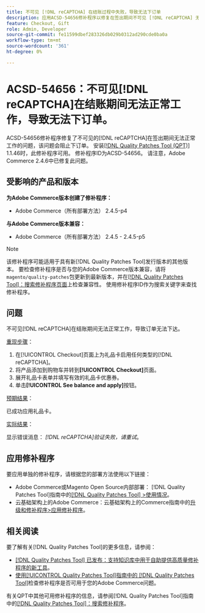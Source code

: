```yaml
---
title: 不可见 [!DNL reCAPTCHA] 在结账过程中失败，导致无法下订单
description: 应用ACSD-54656修补程序以修复在签出期间不可见 [!DNL reCAPTCHA] 无法正常工作，从而阻止下订单的Adobe Commerce问题。
feature: Checkout, Gift
role: Admin, Developer
source-git-commit: fe11599dbef283326db029b0312ad290cde0ba0a
workflow-type: tm+mt
source-wordcount: '361'
ht-degree: 0%

---
```


# ACSD-54656：不可见[!DNL reCAPTCHA]在结账期间无法正常工作，导致无法下订单。

ACSD-54656修补程序修复了不可见的[!DNL reCAPTCHA]在签出期间无法正常工作的问题，该问题会阻止下订单。 安装[[!DNL Quality Patches Tool (QPT)]](https://experienceleague.adobe.com/en/docs/commerce-knowledge-base/kb/announcements/commerce-announcements/magento-quality-patches-released-new-tool-to-self-serve-quality-patches) 1.1.46时，此修补程序可用。 修补程序ID为ACSD-54656。 请注意，Adobe Commerce 2.4.6中已修复此问题。

## 受影响的产品和版本

**为Adobe Commerce版本创建了修补程序：**

* Adobe Commerce（所有部署方法） 2.4.5-p4

**与Adobe Commerce版本兼容：**

* Adobe Commerce（所有部署方法） 2.4.5 - 2.4.5-p5

>[!NOTE]
>
>该修补程序可能适用于具有新[!DNL Quality Patches Tool]发行版本的其他版本。 要检查修补程序是否与您的Adobe Commerce版本兼容，请将`magento/quality-patches`包更新到最新版本，并在[[!DNL Quality Patches Tool]：搜索修补程序页面](https://experienceleague.adobe.com/tools/commerce-quality-patches/index.html)上检查兼容性。 使用修补程序ID作为搜索关键字来查找修补程序。

## 问题

不可见[!DNL reCAPTCHA]在结账期间无法正常工作，导致订单无法下达。

<u>重现步骤</u>：

1. 在[!UICONTROL Checkout]页面上为礼品卡启用任何类型的[!DNL reCAPTCHA]。
1. 将产品添加到购物车并转到&#x200B;**[!UICONTROL Checkout]**&#x200B;页面。
1. 展开礼品卡表单并填写有效的礼品卡优惠券。
1. 单击&#x200B;**[!UICONTROL See balance and apply]**&#x200B;按钮。

<u>预期结果</u>：

已成功应用礼品卡。

<u>实际结果</u>：

显示错误消息： *[!DNL reCAPTCHA]验证失败，请重试*。

## 应用修补程序

要应用单独的修补程序，请根据您的部署方法使用以下链接：

* Adobe Commerce或Magento Open Source内部部署： [!DNL Quality Patches Tool]指南中的[[!DNL Quality Patches Tool] >使用情况](/help/tools/quality-patches-tool/usage.md)。
* 云基础架构上的Adobe Commerce：云基础架构上的Commerce指南中的[升级和修补程序>应用修补程序](https://experienceleague.adobe.com/docs/commerce-cloud-service/user-guide/develop/upgrade/apply-patches.html)。

## 相关阅读

要了解有关[!DNL Quality Patches Tool]的更多信息，请参阅：

* [[!DNL Quality Patches Tool] 已发布：支持知识库中用于自助提供高质量修补程序的新工具](https://experienceleague.adobe.com/en/docs/commerce-knowledge-base/kb/announcements/commerce-announcements/magento-quality-patches-released-new-tool-to-self-serve-quality-patches)。
* [使用[!UICONTROL Quality Patches Tool]指南中的 [!DNL Quality Patches Tool]](/help/tools/quality-patches-tool/patches-available-in-qpt/check-patch-for-magento-issue-with-magento-quality-patches.md)检查修补程序是否可用于您的Adobe Commerce问题。


有关QPT中其他可用修补程序的信息，请参阅[!DNL Quality Patches Tool]指南中的[[!DNL Quality Patches Tool]：搜索修补程序](https://experienceleague.adobe.com/tools/commerce-quality-patches/index.html)。
